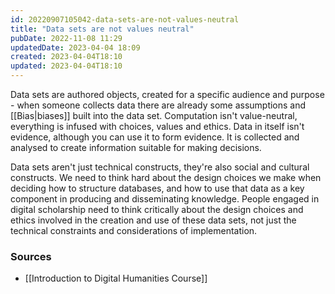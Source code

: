 ```yaml
---
id: 20220907105042-data-sets-are-not-values-neutral
title: "Data sets are not values neutral"
pubDate: 2022-11-08 11:29
updatedDate: 2023-04-04 18:09
created: 2023-04-04T18:10
updated: 2023-04-04T18:10
---
```


Data sets are authored objects, created for a specific audience and purpose - when someone collects data there are already some assumptions and [[Bias|biases]] built into the data set. Computation isn't value-neutral, everything is infused with choices, values and ethics. Data in itself isn't evidence, although you can use it to form evidence. It is collected and analysed to create information suitable for making decisions.

Data sets aren't just technical constructs, they're also social and cultural constructs. We need to think hard about the design choices we make when deciding how to structure databases, and how to use that data as a key component in producing and disseminating knowledge. People engaged in digital scholarship need to think critically about the design choices and ethics involved in the creation and use of these data sets, not just the technical constraints and considerations of implementation.

### Sources

- [[Introduction to Digital Humanities Course]]
